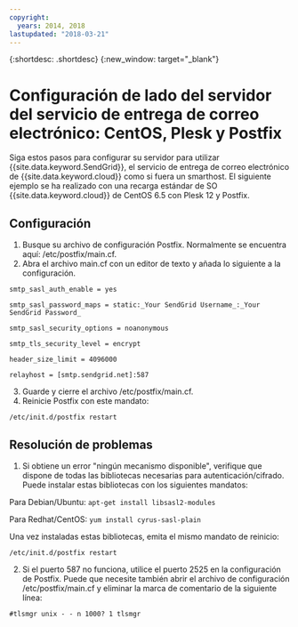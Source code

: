 ```yaml
---
copyright:
  years: 2014, 2018
lastupdated: "2018-03-21"
---
```


{:shortdesc: .shortdesc}
{:new_window: target="_blank"}

# Configuración de lado del servidor del servicio de entrega de correo electrónico: CentOS, Plesk y Postfix

Siga estos pasos para configurar su servidor para utilizar {{site.data.keyword.SendGrid}}, el servicio de entrega de correo electrónico de {{site.data.keyword.cloud}} como si fuera un smarthost. El siguiente ejemplo se ha realizado con una recarga estándar de SO {{site.data.keyword.cloud}} de CentOS 6.5 con Plesk 12 y Postfix.

## Configuración

1.  Busque su archivo de configuración Postfix. Normalmente se encuentra aquí: /etc/postfix/main.cf.
2.  Abra el archivo main.cf con un editor de texto y añada lo siguiente a la configuración.

  `smtp_sasl_auth_enable = yes`

  `smtp_sasl_password_maps = static:_Your SendGrid Username_:_Your SendGrid Password_`

  `smtp_sasl_security_options = noanonymous`

  `smtp_tls_security_level = encrypt`

  `header_size_limit = 4096000`

  `relayhost = [smtp.sendgrid.net]:587`

3.  Guarde y cierre el archivo /etc/postfix/main.cf.
4.  Reinicie Postfix con este mandato:

  `/etc/init.d/postfix restart`

## Resolución de problemas

1.  Si obtiene un error "ningún mecanismo disponible", verifique que dispone de todas las bibliotecas necesarias para autenticación/cifrado. Puede instalar estas bibliotecas con los siguientes mandatos:

  Para Debian/Ubuntu:  `apt-get install libsasl2-modules`

  Para Redhat/CentOS: `yum install cyrus-sasl-plain`

  Una vez instaladas estas bibliotecas, emita el mismo mandato de reinicio:

    /etc/init.d/postfix restart

2.  Si el puerto 587 no funciona, utilice el puerto 2525 en la configuración de Postfix. Puede que necesite también abrir el archivo de configuración /etc/postfix/main.cf y eliminar la marca de comentario de la siguiente línea:

  `#tlsmgr unix - - n 1000? 1 tlsmgr`
